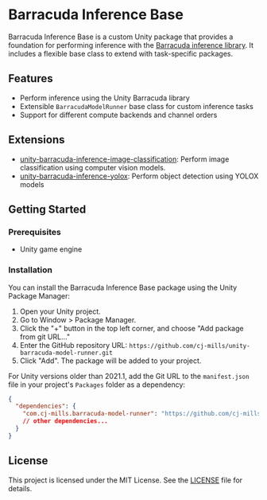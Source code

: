 # Barracuda Inference Base

Barracuda Inference Base is a custom Unity package that provides a foundation for performing inference with the [Barracuda inference library](https://docs.unity3d.com/Packages/com.unity.barracuda@3.0/manual/index.html). It includes a flexible base class to extend with task-specific packages.



## Features

- Perform inference using the Unity Barracuda library
- Extensible `BarracudaModelRunner` base class for custom inference tasks
- Support for different compute backends and channel orders



## Extensions

* [unity-barracuda-inference-image-classification](https://github.com/cj-mills/unity-barracuda-inference-image-classification): Perform image classification using computer vision models.
* [unity-barracuda-inference-yolox](https://github.com/cj-mills/unity-barracuda-inference-yolox): Perform object detection using YOLOX models



## Getting Started

### Prerequisites

- Unity game engine

### Installation

You can install the Barracuda Inference Base package using the Unity Package Manager:

1. Open your Unity project.
2. Go to Window > Package Manager.
3. Click the "+" button in the top left corner, and choose "Add package from git URL..."
4. Enter the GitHub repository URL: `https://github.com/cj-mills/unity-barracuda-model-runner.git`
5. Click "Add". The package will be added to your project.

For Unity versions older than 2021.1, add the Git URL to the `manifest.json` file in your project's `Packages` folder as a dependency:

```json
{
  "dependencies": {
    "com.cj-mills.barracuda-model-runner": "https://github.com/cj-mills/unity-barracuda-model-runner.git",
    // other dependencies...
  }
}
```



## License

This project is licensed under the MIT License. See the [LICENSE](Documentation~/LICENSE) file for details.
